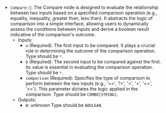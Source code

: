- `Compare-🔬`: The Compare node is designed to evaluate the relationship between two inputs based on a specified comparison operation (e.g., equality, inequality, greater than, less than). It abstracts the logic of comparison into a simple interface, allowing users to dynamically assess the conditions between inputs and derive a boolean result indicative of the comparison's outcome.
    - Inputs:
        - `a` (Required): The first input to be compared. It plays a crucial role in determining the outcome of the comparison operation. Type should be `*`.
        - `b` (Required): The second input to be compared against the first. Its value is essential in evaluating the comparison operation. Type should be `*`.
        - `comparison` (Required): Specifies the type of comparison to perform between the two inputs (e.g., '==', '!=', '<', '>', '<=', '>='). This parameter dictates the logic applied in the comparison. Type should be `COMBO[STRING]`.
    - Outputs:
        - `B`: unknown Type should be `BOOLEAN`.
